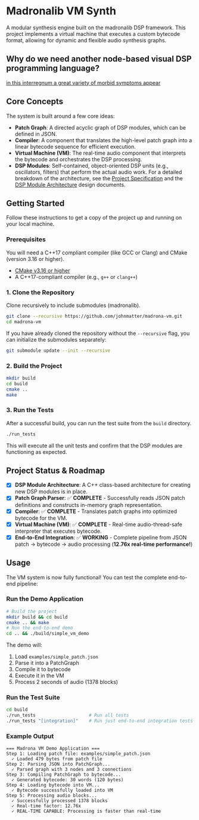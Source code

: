 # Madronalib VM Synth
A modular synthesis engine built on the madronalib DSP framework. This project implements a virtual machine that executes a custom bytecode format, allowing for dynamic and flexible audio synthesis graphs.
## Why do we need another node-based visual DSP programming language?
[in this interregnum a great variety of morbid symptoms appear](https://brill.com/view/journals/powr/1/2/article-p379_379.xml)
## Core Concepts
The system is built around a few core ideas:
-   **Patch Graph**: A directed acyclic graph of DSP modules, which can be defined in JSON.
-   **Compiler**: A component that translates the high-level patch graph into a linear bytecode sequence for efficient execution.
-   **Virtual Machine (VM)**: The real-time audio component that interprets the bytecode and orchestrates the DSP processing.
-   **DSP Modules**: Self-contained, object-oriented DSP units (e.g., oscillators, filters) that perform the actual audio work.
For a detailed breakdown of the architecture, see the [Project Specification](docs/PROJECT_SPEC.md) and the [DSP Module Architecture](docs/DSP_MODULE_ARCHITECTURE.md) design documents.
## Getting Started
Follow these instructions to get a copy of the project up and running on your local machine.
### Prerequisites
You will need a C++17 compliant compiler (like GCC or Clang) and CMake (version 3.16 or higher).
-   [CMake v3.16 or higher](https://cmake.org/download/)
-   A C++17-compliant compiler (e.g., `g++` or `clang++`)
### 1. Clone the Repository
Clone recursively to include submodules (madronalib).
```bash
git clone --recursive https://github.com/johnmatter/madrona-vm.git
cd madrona-vm
```
If you have already cloned the repository without the `--recursive` flag, you can initialize the submodules separately:
```bash
git submodule update --init --recursive
```
### 2. Build the Project
```bash
mkdir build
cd build
cmake ..
make
```
### 3. Run the Tests
After a successful build, you can run the test suite from the `build` directory.
```bash
./run_tests
```
This will execute all the unit tests and confirm that the DSP modules are functioning as expected.
## Project Status & Roadmap
-   [x] **DSP Module Architecture**: A C++ class-based architecture for creating new DSP modules is in place.
-   [x] **Patch Graph Parser**: ✅ **COMPLETE** - Successfully reads JSON patch definitions and constructs in-memory graph representation.
-   [x] **Compiler**: ✅ **COMPLETE** - Translates patch graphs into optimized bytecode for the VM.
-   [x] **Virtual Machine (VM)**: ✅ **COMPLETE** - Real-time audio-thread-safe interpreter that executes bytecode.
-   [x] **End-to-End Integration**: ✅ **WORKING** - Complete pipeline from JSON patch → bytecode → audio processing (**12.76x real-time performance!**)
## Usage
The VM system is now fully functional! You can test the complete end-to-end pipeline:
### Run the Demo Application
```bash
# Build the project
mkdir build && cd build
cmake .. && make
# Run the end-to-end demo
cd .. && ./build/simple_vm_demo
```
The demo will:
1. Load `examples/simple_patch.json`
2. Parse it into a PatchGraph
3. Compile it to bytecode
4. Execute it in the VM
5. Process 2 seconds of audio (1378 blocks)
### Run the Test Suite
```bash
cd build
./run_tests                    # Run all tests
./run_tests "[integration]"    # Run just end-to-end integration tests
```
### Example Output
```
=== Madrona VM Demo Application ===
Step 1: Loading patch file: examples/simple_patch.json
  ✓ Loaded 479 bytes from patch file
Step 2: Parsing JSON into PatchGraph...
  ✓ Parsed graph with 3 nodes and 3 connections
Step 3: Compiling PatchGraph to bytecode...
  ✓ Generated bytecode: 30 words (120 bytes)
Step 4: Loading bytecode into VM...
  ✓ Bytecode successfully loaded into VM
Step 5: Processing audio blocks...
  ✓ Successfully processed 1378 blocks
  ✓ Real-time factor: 12.76x
  ✓ REAL-TIME CAPABLE: Processing is faster than real-time
```
